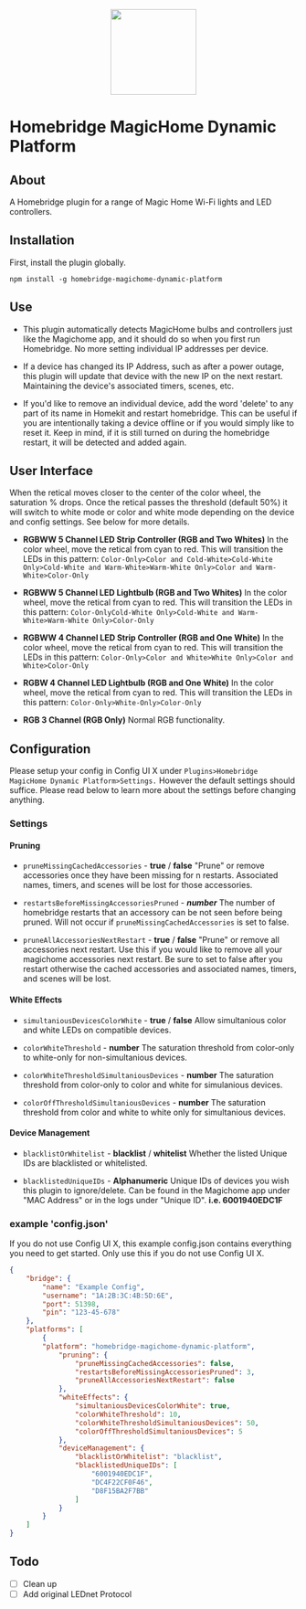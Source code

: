 
<p align="center">

<img src="https://github.com/Lethegrin/HomebridgeMagicHome-DynamicPlatform/blob/master/branding/logos/zackneticlogo.svg" width="150">

</p>


# Homebridge MagicHome Dynamic Platform

## About

A Homebridge plugin for a range of Magic Home Wi-Fi lights and LED controllers.

## Installation

First, install the plugin globally.

````
npm install -g homebridge-magichome-dynamic-platform
````

## Use

* This plugin automatically detects MagicHome bulbs and controllers just like the Magichome app, and it should do so when you first run Homebridge. No more setting individual IP addresses per device.

* If a device has changed its IP Address, such as after a power outage, this plugin will update that device with the new IP on the next restart. Maintaining the device's associated timers, scenes, etc.

* If you'd like to remove an individual device, add the word 'delete' to any part of its name in Homekit and restart homebridge. This can be useful if you are intentionally taking a device offline or if you would simply like to reset it. Keep in mind, if it is still turned on during the homebridge restart, it will be detected and added again.

## User Interface

When the retical moves closer to the center of the color wheel, the saturation % drops. Once the retical passes the threshold (default 50%) it will switch to white mode or color and white mode depending on the device and config settings. See below for more details.

* **RGBWW 5 Channel LED Strip Controller (RGB and Two Whites)** In the color wheel, move the retical from cyan to red. This will transition the LEDs in this pattern:
```Color-Only>Color and Cold-White>Cold-White Only>Cold-White and Warm-White>Warm-White Only>Color and Warm-White>Color-Only```

* **RGBWW 5 Channel LED Lightbulb (RGB and Two Whites)** In the color wheel, move the retical from cyan to red. This will transition the LEDs in this pattern:
```Color-OnlyCold-White Only>Cold-White and Warm-White>Warm-White Only>Color-Only```

* **RGBWW 4 Channel LED Strip Controller (RGB and  One White)** In the color wheel, move the retical from cyan to red. This will transition the LEDs in this pattern:
```Color-Only>Color and White>White Only>Color and White>Color-Only```

* **RGBW 4 Channel LED Lightbulb (RGB and One White)** In the color wheel, move the retical from cyan to red. This will transition the LEDs in this pattern:
```Color-Only>White-Only>Color-Only```

* **RGB 3 Channel (RGB Only)** Normal RGB functionality.

## Configuration

Please setup your config in Config UI X under ```Plugins>Homebridge MagicHome Dynamic Platform>Settings.``` 
However the default settings should suffice. Please read below to learn more about the settings before changing anything.

### Settings

#### Pruning

* `pruneMissingCachedAccessories` - **true** / **false** "Prune" or remove accessories once they have been missing for n restarts. Associated names, timers, and scenes will be lost for those accessories.

* `restartsBeforeMissingAccessoriesPruned` - ***number*** The number of homebridge restarts that an accessory can be not seen before being pruned. Will not occur if `pruneMissingCachedAccessories` is set to false.

* `pruneAllAccessoriesNextRestart` - **true** / **false** "Prune" or remove all accessories next restart. Use this if you would like to remove all your magichome accessories next restart. Be sure to set to false after you restart otherwise the cached accessories and associated names, timers, and scenes will be lost.

#### White Effects

* `simultaniousDevicesColorWhite` - **true** / **false** Allow simultanious color and white LEDs on compatible devices.

* `colorWhiteThreshold` - **number** The saturation threshold from color-only to white-only for non-simultanious devices.

* `colorWhiteThresholdSimultaniousDevices` - **number** The saturation threshold from color-only to color and white for simulanious devices.

* `colorOffThresholdSimultaniousDevices` - **number** The saturation threshold from color and white to white only for simultanious devices.

#### Device Management

* `blacklistOrWhitelist` - **blacklist** / **whitelist** Whether the listed Unique IDs are blacklisted or whitelisted.

* `blacklistedUniqueIDs` - **Alphanumeric** Unique IDs of devices you wish this plugin to ignore/delete. Can be found in the Magichome app under "MAC Address" or in the logs under "Unique ID". **i.e. 6001940EDC1F**


### example 'config.json'
If you do not use Config UI X, this example config.json contains everything you need to get started. Only use this if you do not use Config UI X.
```json
{
    "bridge": {
        "name": "Example Config",
        "username": "1A:2B:3C:4B:5D:6E",
        "port": 51398,
        "pin": "123-45-678"
    },
    "platforms": [
        {
        "platform": "homebridge-magichome-dynamic-platform",
            "pruning": {
                "pruneMissingCachedAccessories": false,
                "restartsBeforeMissingAccessoriesPruned": 3,
                "pruneAllAccessoriesNextRestart": false
            },
            "whiteEffects": {
                "simultaniousDevicesColorWhite": true,
                "colorWhiteThreshold": 10,
                "colorWhiteThresholdSimultaniousDevices": 50,
                "colorOffThresholdSimultaniousDevices": 5
            },
            "deviceManagement": {
                "blacklistOrWhitelist": "blacklist",
                "blacklistedUniqueIDs": [
                    "6001940EDC1F",
                    "DC4F22CF0F46",
                    "D8F15BA2F7BB"
                ]
            }
        }
    ]
}
```
## Todo

- [ ] Clean up
- [ ] Add original LEDnet Protocol
